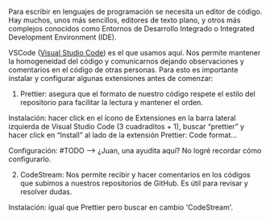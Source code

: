 Para escribir en lenguajes de programación se necesita un editor de código. Hay muchos, unos más sencillos, editores de texto plano, y otros más complejos conocidos como Entornos de Desarrollo Integrado o Integrated Development Environment (IDE). 

VSCode ([Visual Studio Code](https://code.visualstudio.com/)) es el que usamos aquí. Nos permite mantener la homogeneidad del código y comunicarnos dejando observaciones y comentarios en el código de otras personas. Para esto es importante instalar y configurar algunas extensiones antes de comenzar:

1. Prettier: asegura que el formato de nuestro código respete el estilo del repositorio para facilitar la lectura y mantener el orden.

Instalación: hacer click en el ícono de Extensiones en la barra lateral izquierda de Visual Studio Code (3 cuadraditos + 1), buscar “prettier” y hacer click en “Install” al lado de la extensión Prettier: Code format...

Configuración: #TODO --> ¿Juan, una ayudita aquí? No logré recordar cómo configurarlo. 

2. CodeStream: Nos permite recibir y hacer comentarios en los códigos que subimos a nuestros repositorios de GitHub. Es útil para revisar y resolver dudas. 

Instalación: igual que Prettier pero buscar en cambio 'CodeStream'.
